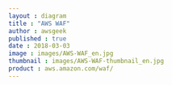 ```yaml
---
layout : diagram
title : "AWS WAF"
author : awsgeek
published : true
date : 2018-03-03
image : images/AWS-WAF_en.jpg
thumbnail : images/AWS-WAF-thumbnail_en.jpg
product : aws.amazon.com/waf/
---
```

